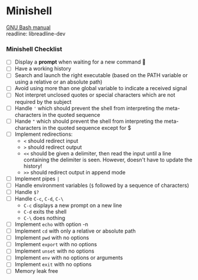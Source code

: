 # Minishell
[GNU Bash manual](https://www.gnu.org/savannah-checkouts/gnu/bash/manual/) <br/>
readline: libreadline-dev 

### Minishell Checklist

- [ ] Display a **prompt** when waiting for a new command :eggplant:
- [ ] Have a working history
- [ ] Search and launch the right executable (based on the PATH variable or using a relative or an absolute path)
- [ ] Avoid using more than one global variable to indicate a received signal
- [ ] Not interpret unclosed quotes or special characters which are not required by the subject
- [ ] Handle `'` which should prevent the shell from interpreting the meta-characters in the quoted sequence
- [ ] Hande `"` which should prevent the shell from interpreting the meta-characters in the quoted sequence except for $
- [ ] Implement redirections:
    - `<` should redirect input
    - `>` should redirect output
    - `<<` should be given a delimiter, then read the input until a line containing the delimiter is seen. However, doesn't have to update the history!
    - `>>` should redirect output in append mode
- [ ] Implement pipes `|`
- [ ] Handle environment variables (`$` followed by a sequence of characters)
- [ ] Handle `$?`
- [ ] Handle `C-c`, `C-d`, `C-\`
    - `C-c` displays a new prompt on a new line
    - `C-d` exits the shell
    - `C-\` does nothing
- [ ] Implement `echo` with option -n
- [ ] Implement `cd` with only a relative or absolute path
- [ ] Implement `pwd` with no options
- [ ] Implement `export` with no options
- [ ] Implement `unset` with no options
- [ ] Implement `env` with no options or arguments
- [ ] Implement `exit` with no options
- [ ] Memory leak free
